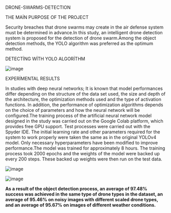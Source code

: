 DRONE-SWARMS-DETECTION


THE MAİN PURPOSE OF THE PROJECT

Security breaches that drone swarms may create in the air defense system must be determined in advance.In this study, an intelligent drone detection system is proposed for the detection of drone swarm.Among the object detection methods, the YOLO algorithm was preferred as the optimum method.


DETECTİNG WİTH YOLO ALGORİTHM

![image](https://user-images.githubusercontent.com/74248391/126878548-dc2bb999-19de-4496-b093-e8bcfc8fb766.png)

EXPERİMENTAL RESULTS

In studies with deep neural networks; It is known that model performances differ depending on the structure of the data set used, the size and depth of the architecture, the optimization methods used and the type of activation functions. In addition, the performance of optimization algorithms depends on the choice of parameters and how the neural network will be configured.The training process of the artificial neural network model designed in the study was carried out on the Google Colab platform, which provides free GPU support. Test processes were carried out with the Spyder IDE.
The initial learning rate and other parameters required for the system to work properly were taken the same as in the original YOLOv4 model. Only necessary hyperparameters have been modified to improve performance.The model was trained for approximately 8 hours. The training process took 2000 epochs and the weights of the model were backed up every 200 steps. These backed up weights were then run on the test data.


![image](https://user-images.githubusercontent.com/74248391/126878570-7a7b7424-b3d8-4031-96cc-87d194483311.png)



![image](https://user-images.githubusercontent.com/74248391/126878596-1efd75b6-6a10-46c3-98c4-3adea0884060.png)



**As a result of the object detection process, an average of 97.48% success was achieved in the same type of drone types in the dataset, an average of 95.46% on noisy images with different scaled drone types, and an average of 95.67% on images of different weather conditions.**
